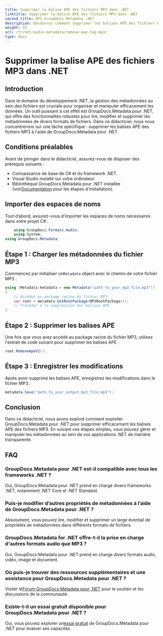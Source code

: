 ```yaml
---
title: Supprimer la balise APE des fichiers MP3 dans .NET
linktitle: Supprimer la balise APE des fichiers MP3 dans .NET
second_title: API GroupDocs.Metadata .NET
description: Découvrez comment supprimer les balises APE des fichiers MP3 à l’aide de GroupDocs.Metadata pour .NET. Gérez sans effort les métadonnées dans vos applications .NET.
weight: 15
url: /fr/net/audio-metadata/remove-ape-tag-mp3/
type: docs
---
```

# Supprimer la balise APE des fichiers MP3 dans .NET

## Introduction
Dans le domaine du développement .NET, la gestion des métadonnées au sein des fichiers est cruciale pour organiser et manipuler efficacement les données. Un outil puissant à cet effet est GroupDocs.Metadata pour .NET, qui offre des fonctionnalités robustes pour lire, modifier et supprimer les métadonnées de divers formats de fichiers. Dans ce didacticiel, nous nous concentrerons sur une tâche spécifique : supprimer les balises APE des fichiers MP3 à l'aide de GroupDocs.Metadata pour .NET. 
## Conditions préalables
Avant de plonger dans le didacticiel, assurez-vous de disposer des prérequis suivants :
- Connaissance de base de C# et du framework .NET.
- Visual Studio installé sur votre ordinateur.
-  Bibliothèque GroupDocs.Metadata pour .NET installée (voir[Documentation](https://tutorials.groupdocs.com/metadata/net/) pour les étapes d'installation).

## Importer des espaces de noms
Tout d’abord, assurez-vous d’importer les espaces de noms nécessaires dans votre projet C# :
```csharp
    using GroupDocs.Formats.Audio;
    using System;
using GroupDocs.Metadata;
```
## Étape 1 : Charger les métadonnées du fichier MP3
 Commencez par initialiser un`Metadata` object avec le chemin de votre fichier MP3 :
```csharp
using (Metadata metadata = new Metadata("path_to_your_mp3_file.mp3"))
{
    // Accédez au package racine du fichier MP3
    var root = metadata.GetRootPackage<MP3RootPackage>();
    // Procéder à la suppression des balises APE
}
```
## Étape 2 : Supprimer les balises APE
Une fois que vous avez accédé au package racine du fichier MP3, utilisez l'extrait de code suivant pour supprimer les balises APE :
```csharp
root.RemoveApeV2();
```
## Étape 3 : Enregistrer les modifications
Après avoir supprimé les balises APE, enregistrez les modifications dans le fichier MP3 :
```csharp
metadata.Save("path_to_your_output_mp3_file.mp3");
```

## Conclusion
Dans ce didacticiel, nous avons exploré comment exploiter GroupDocs.Metadata pour .NET pour supprimer efficacement les balises APE des fichiers MP3. En suivant ces étapes simples, vous pouvez gérer et manipuler les métadonnées au sein de vos applications .NET de manière transparente.

## FAQ
### GroupDocs.Metadata pour .NET est-il compatible avec tous les frameworks .NET ?
Oui, GroupDocs.Metadata pour .NET prend en charge divers frameworks .NET, notamment .NET Core et .NET Standard.
### Puis-je modifier d’autres propriétés de métadonnées à l’aide de GroupDocs.Metadata pour .NET ?
Absolument, vous pouvez lire, modifier et supprimer un large éventail de propriétés de métadonnées dans différents formats de fichiers.
### GroupDocs.Metadata for .NET offre-t-il la prise en charge d'autres formats audio que MP3 ?
Oui, GroupDocs.Metadata pour .NET prend en charge divers formats audio, vidéo, image et document.
### Où puis-je trouver des ressources supplémentaires et une assistance pour GroupDocs.Metadata pour .NET ?
 Visiter le[Forum GroupDocs.Metadata pour .NET](https://forum.groupdocs.com/c/metadata/14) pour le soutien et les discussions de la communauté.
### Existe-t-il un essai gratuit disponible pour GroupDocs.Metadata pour .NET ?
 Oui, vous pouvez explorer un[essai gratuit](https://releases.groupdocs.com/) de GroupDocs.Metadata pour .NET pour évaluer ses capacités.